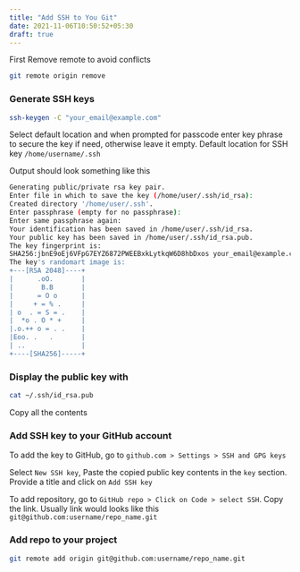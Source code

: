 ```yaml
---
title: "Add SSH to You Git"
date: 2021-11-06T10:50:52+05:30
draft: true
---
```


First Remove remote to avoid conflicts

```bash
git remote origin remove
```

### Generate SSH keys

```bash
ssh-keygen -C "your_email@example.com"
```

Select default location and when prompted for passcode enter key phrase to secure the key if need, otherwise leave it empty. Default location for SSH key `/home/username/.ssh`

Output should look something like this

```bash
Generating public/private rsa key pair.
Enter file in which to save the key (/home/user/.ssh/id_rsa): 
Created directory '/home/user/.ssh'.
Enter passphrase (empty for no passphrase): 
Enter same passphrase again: 
Your identification has been saved in /home/user/.ssh/id_rsa.
Your public key has been saved in /home/user/.ssh/id_rsa.pub.
The key fingerprint is:
SHA256:jbnE9oEj6VFpG7EYZ6872PWEEBxkLytkqW6D8hbDxos your_email@example.com
The key's randomart image is:
+---[RSA 2048]----+
|      .oO.       |
|       B.B       |
|      = O o      |
|     + = % .     |
| o  . = S = .    |
|  *o . O * +     |
|.o.++ o = . .    |
|Eoo. .   .       |
| ..              |
+----[SHA256]-----+
```

### Display the public key with 

```bash
cat ~/.ssh/id_rsa.pub
```

Copy all the contents


### Add SSH key to your GitHub account

To add the key to GitHub, go to `github.com > Settings > SSH and GPG keys`

Select `New SSH key`, Paste the copied public key contents  in the `key` section. 
Provide a title and click on `Add SSH key`

To add repository, go to `GitHub repo > Click on Code > select SSH`. Copy the link.
Usually link would looks like this `git@github.com:username/repo_name.git`

### Add repo to your project 

```bash
git remote add origin git@github.com:username/repo_name.git
```
